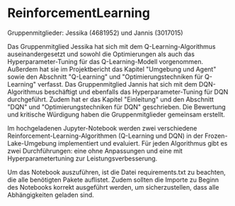 # ReinforcementLearning

Gruppenmitglieder:
Jessika (4681952) und Jannis (3017015)

Das Gruppenmitglied Jessika hat sich mit dem Q-Learning-Algorithmus auseinandergesetzt und sowohl die Optimierungen als auch das Hyperparameter-Tuning für das Q-Learning-Modell vorgenommen. Außerdem hat sie im Projektbericht das Kapitel "Umgebung und Agent" sowie den Abschnitt "Q-Learning" und "Optimierungstechniken für Q-Learning" verfasst.
Das Gruppenmitglied Jannis hat sich mit dem DQN-Algorithmus beschäftigt und ebenfalls das Hyperparameter-Tuning für DQN durchgeführt. Zudem hat er das Kapitel "Einleitung" und den Abschnitt "DQN" und "Optimierungstechniken für DQN" geschrieben.
Die Bewertung und kritische Würdigung haben die Gruppenmitglieder gemeinsam erstellt.

Im hochgeladenen Jupyter-Notebook werden zwei verschiedene Reinforcement-Learning-Algorithmen (Q-Learning und DQN) in der Frozen-Lake-Umgebung implementiert und evaluiert. Für jeden Algorithmus gibt es zwei Durchführungen: eine ohne Anpassungen und eine mit Hyperparametertuning zur Leistungsverbesserung.

Um das Notebook auszuführen, ist die Datei requirements.txt zu beachten, die alle benötigten Pakete auflistet. Zudem sollten die Importe zu Beginn des Notebooks korrekt ausgeführt werden, um sicherzustellen, dass alle Abhängigkeiten geladen sind.
